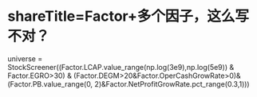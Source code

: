 # shareTitle=Factor+多个因子，这么写不对？

universe = StockScreener((Factor.LCAP.value_range(np.log(3e9),np.log(5e9)) & Factor.EGRO&gt;30) & (Factor.DEGM&gt;20&Factor.OperCashGrowRate&gt;0)&(Factor.PB.value_range(0, 2)&Factor.NetProfitGrowRate.pct_range(0.3,1))) 